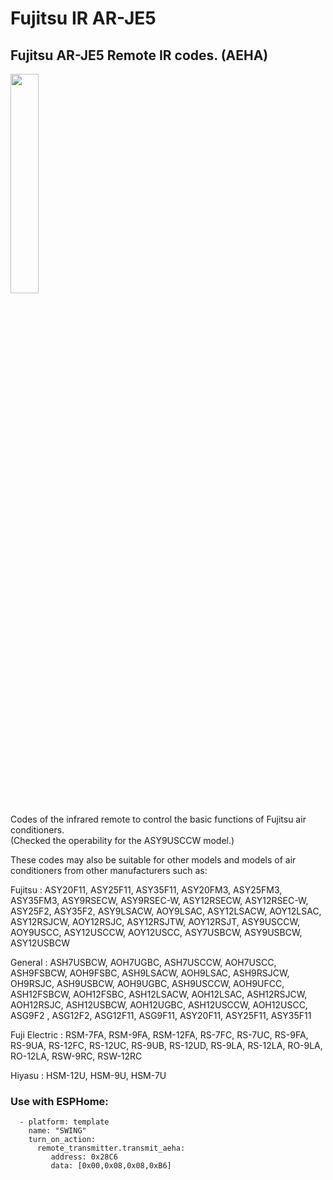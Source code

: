 # Fujitsu IR AR-JE5
## Fujitsu  AR-JE5 Remote IR codes. (AEHA)

<img src="https://github.com/migabit/Fujitsu_IR_AR-JE5/assets/81569439/0abcc83a-343b-4deb-9439-838390345557" width="30%" height="30%">

Codes of the infrared remote to control the basic functions of Fujitsu air conditioners. <br>
(Checked the operability for the ASY9USCCW model.) 

These codes may also be suitable for other models and models of air conditioners from other manufacturers such as:

Fujitsu :
ASY20F11, ASY25F11, ASY35F11, ASY20FM3, ASY25FM3, ASY35FM3, ASY9RSECW, ASY9RSEC-W, ASY12RSECW, ASY12RSEC-W,
ASY25F2, ASY35F2, ASY9LSACW, AOY9LSAC, ASY12LSACW, AOY12LSAC, ASY12RSJCW, AOY12RSJC, ASY12RSJTW, AOY12RSJT, ASY9USCCW, AOY9USCC, ASY12USCCW, AOY12USCC, ASY7USBCW, ASY9USBCW, ASY12USBCW

General :
ASH7USBCW, AOH7UGBC, ASH7USCCW, AOH7USCC, ASH9FSBCW, AOH9FSBC, ASH9LSACW, AOH9LSAC, ASH9RSJCW,
OH9RSJC, ASH9USBCW, AOH9UGBC, ASH9USCCW, AOH9UFCC, ASH12FSBCW, AOH12FSBC, ASH12LSACW, AOH12LSAC, ASH12RSJCW, AOH12RSJC, ASH12USBCW, AOH12UGBC, ASH12USCCW, AOH12USCC, ASG9F2 , ASG12F2, ASG12F11, ASG9F11, ASY20F11, ASY25F11, ASY35F11

Fuji Electric :
RSM-7FA, RSM-9FA, RSM-12FA, RS-7FC, RS-7UC, RS-9FA, RS-9UA, RS-12FC, RS-12UC, RS-9UB, RS-12UD, RS-9LA, RS-12LA, RO-9LA, RO-12LA, RSW-9RC, RSW-12RC

Hiyasu :
HSM-12U, HSM-9U, HSM-7U

### Use with ESPHome:
````
  - platform: template
    name: "SWING"
    turn_on_action:
      remote_transmitter.transmit_aeha:
         address: 0x28C6
         data: [0x00,0x08,0x08,0xB6]
````			 


